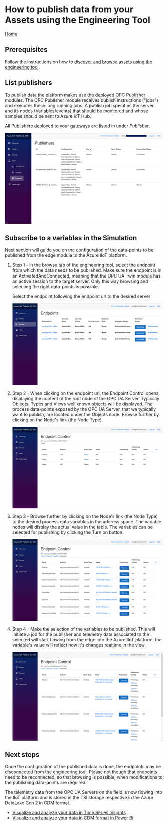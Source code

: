 # How to publish data from your Assets using the Engineering Tool

[Home](readme.md)

## Prerequisites

Follow the instructions on how to [discover and browse assets using the engineering tool](tut-discover-assets.md).

## List publishers

To publish data the platform makes use the deployed [OPC Publisher](../modules/publisher.md) modules.  The OPC Publisher module receives publish instructions ("jobs") and executes these long running jobs.   A publish job specifies the server and its nodes (Variables/events) that should be monitored and whose samples should be sent to Azure IoT Hub.

All Publishers deployed to your gateways are listed in under *Publisher*.

![Publisher](../media/eng-tool-publisher.png)

## Subscribe to a variables in the Simulation

Next section will guide you on the configuration of the data-points to be published from the edge module to the Azure IIoT platform.

1. Step 1 - in the browse tab of the engineering tool, select the endpoint from which the data needs to be published. Make sure the endpoint is in an ActivatedAndConnected, meaning that the OPC UA Twin module has an active session to the target server. Only this way browsing and selecting the right data-points is possible.

    Select the endpoint following the endpoint url to the desired server

    ![Step 1](../media/tut-publish-data-step1.png)

2. Step 2 - When clicking on the endpoint url, the Endpoint Control opens, displaying the content of the root node of the OPC UA Server. Typically Objects, Types and Views well known objects will be displayed. The process data-points exposed by the OPC UA Server, that we typically want to publish, are located under the Objects node. Browse further by clicking on the Node's link (the Node Type).

   ![Step 2](../media/tut-publish-data-step2.png)

3. Step 3 - Browse further by clicking on the Node's link (the Node Type) to the desired process data variables in the address space. The variable nodes will display the actual value in the table. The variables can be selected for publishing by clicking the Turn on button.

   ![Step 3](../media/tut-publish-data-step3.png)

4. Step 4 - Make the selection of the variables to be published. This will initiate a job for the publisher and telemetry data associated to the selected will start flowing from the edge into the Azure IIoT platform. the variable's value will reflect now it's changes realtime in the view.

    ![Step 4](../media/tut-publish-data-step4.png)

## Next steps

Once the configuration of the published data is done, the endpoints may be disconnected from the engineering tool. Please not though that endpoints need to be reconnected, so that browsing is possible, when modifications to the publishing data-points are required.

The telemetry data from the OPC UA Servers on the field is now flowing into the IIoT platform and is stored in the TSI storage respective in the Azure DataLake Gen 2 in CDM format.

- [Visualize and analyze your data in Time Series Insights](tut-timeseriesinsights.md)
- [Visualize and analyze your data in CDM format in Power Bi](tut-power-bi-cdm.md)
